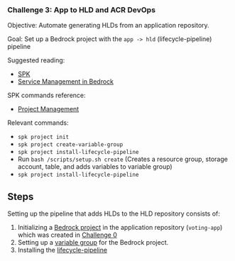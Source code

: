 
### Challenge 3: App to HLD and ACR DevOps
Objective: Automate generating HLDs from an application repository.

Goal: Set up a Bedrock project with the `app -> hld` (lifecycle-pipeline) pipeline

Suggested reading:
- [SPK](https://github.com/CatalystCode/spk/tree/390acbc8ab3ed20082bd50657eab16402e37144c)
- [Service Management in Bedrock](https://github.com/CatalystCode/spk/blob/390acbc8ab3ed20082bd50657eab16402e37144c/docs/project-service-management-guide.md)

SPK commands reference:
- [Project Management](https://github.com/CatalystCode/spk/blob/master/docs/project-management.md)

Relevant commands:
- `spk project init`
- `spk project create-variable-group`
- `spk project install-lifecycle-pipeline`
- Run `bash /scripts/setup.sh create` (Creates a resource group, storage account, table, and adds variables to variable group)
- `spk project install-lifecycle-pipeline`

## Steps
Setting up the pipeline that adds HLDs to the HLD repository consists of:

1. Initializing a [Bedrock project](https://github.com/CatalystCode/spk/blob/390acbc8ab3ed20082bd50657eab16402e37144c/docs/project-service-management-guide.md#application-repositories) in the application repository (`voting-app`) which was created in [Challenge 0](0.md)
2. Setting up a [variable group](https://github.com/CatalystCode/spk/blob/master/docs/project-management.md#create-variable-group) for the Bedrock project.
3. Installing the [lifecycle-pipeline](https://github.com/CatalystCode/spk/blob/master/docs/project-management.md#install-lifecycle-pipeline)
